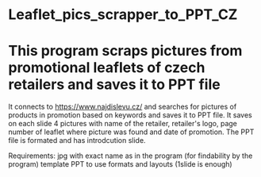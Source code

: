 # Leaflet_pics_scrapper_to_PPT_CZ
# This program scraps pictures from promotional leaflets of czech retailers and saves it to PPT file

It connects to https://www.najdislevu.cz/ and searches for pictures of products in promotion based on keywords and saves it to PPT file.
It saves on each slide 4 pictures with name of the retailer, retailer's logo, page number of leaflet where picture was found and date of promotion.
The PPT file is formated and has introdcution slide.

Requirements:
  jpg with exact name as in the program (for findability by the program)
  template PPT to use formats and layouts (1slide is enough)
